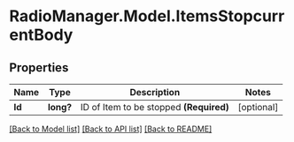 # RadioManager.Model.ItemsStopcurrentBody
## Properties

Name | Type | Description | Notes
------------ | ------------- | ------------- | -------------
**Id** | **long?** | ID of Item to be stopped **(Required)** | [optional] 

[[Back to Model list]](../README.md#documentation-for-models) [[Back to API list]](../README.md#documentation-for-api-endpoints) [[Back to README]](../README.md)

